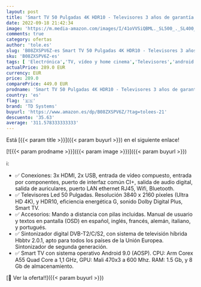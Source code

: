 ```yaml
---
layout: post
title: 'Smart TV 50 Pulgadas 4K HDR10 - Televisores 3 años de garantía  Android  3x HDMI  2x USB - TD Systems K50DLG12US'
date: 2022-09-18 21:42:34
image: 'https://m.media-amazon.com/images/I/41oVVSiQBML._SL500_._SL400_.jpg'
comments: true
category: ofertas
author: 'tole.es'
slug: 'B08ZXSPV6Z-es Smart TV 50 Pulgadas 4K HDR10 - Televisores 3 años de...'
sku: 'B08ZXSPV6Z-es'
tags: [ 'Electrónica','TV, vídeo y home cinema','Televisores','android','td systems','🇪🇸', ]
actualPrice: 289.0 EUR
currency: EUR
price: 289.0
comparePrice: 449.0 EUR
prodname: 'Smart TV 50 Pulgadas 4K HDR10 - Televisores 3 años de garantía  Android  3x HDMI  2x USB - TD Systems K50DLG12US'
country: 'es'
flag: '🇪🇸'
brand: 'TD Systems'
buyurl: 'https://www.amazon.es/dp/B08ZXSPV6Z/?tag=tolees-21'
descuento: '35.63'
average: '311.578333333333'
---
```


Está [{{< param title >}}]({{< param buyurl >}}) en el siguiente enlace!

[![{{< param prodname >}}]({{< param image >}})]({{< param buyurl >}})

ℹ️:

- ✅ Conexiones: 3x HDMI, 2x USB, entrada de vídeo compuesto, entrada por componentes, puerto de interfaz común CI+, salida de audio digital, salida de auriculares, puerto LAN ethernet RJ45, Wifi, Bluetooth.
- ✅ Televisores Led 50 Pulgadas. Resolución 3840 x 2160 píxeles (Ultra HD 4K), y HDR10, eficiencia energética G, sonido Dolby Digital Plus, Smart TV.
- ✅ Accesorios: Mando a distancia con pilas incluidas. Manual de usuario y textos en pantalla (OSD) en español, inglés, francés, alemán, italiano, y portugués.
- ✅ Sintonizador digital DVB-T2/C/S2, con sistema de televisión híbrida Hbbtv 2.0.1, apto para todos los países de la Unión Europea. Sintonizador de segunda generación.
- ✅ Smart TV con sistema operativo Android 9.0 (AOSP). CPU: Arm Corex A55 Quad Core a 1,1 GHz, GPU: Mali 470x3 a 600 Mhz. RAM: 1.5 Gb, y 8 Gb de almacenamiento.

[🛒 Ver la oferta!!]({{< param buyurl >}})
